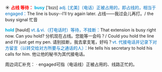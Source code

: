 ☀ <font color="red">**占线 等待：**</font>
<font color="sky blue">**busy**</font> ['bɪzɪ] 
<font color="#0070c0">adj. [尤美]（电话）正被占用的，即占线的，相当于engaged：</font>The line is busy--I’ll try again later. 占线——我过会儿再打。/ the busy signal 忙音

<font color="sky blue">**hold**</font> [həʊld] 
<font color="#0070c0">vt.＆vi.（打电话时）等待，不挂断：</font>That extension is busy right now. Can you hold? 分机现在占线。您能等一会吗？/ Could you hold the line and I’ll just get my pen. 请别挂断，我去拿支笔，好吗？<font color="#0070c0">vt. 代接电话并记录下对方留言（以转交给对方所要与之通话的人）：</font>He tells his secretary to hold his calls for him. 他让他的秘书为其代接电话。

周边词汇补充：
· engaged可指（电话线）正被占用的、线路正忙的。